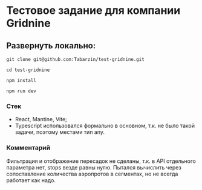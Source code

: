 # Тестовое задание для компании Gridnine

## Развернуть локально:

```
git clone git@github.com:Tabarzin/test-gridnine.git

cd test-gridnine

npm install

npm run dev

```

### Стек

- React, Mantine, Vite;
- Typescript использовался формально в основном, т.к. не было такой задачи, поэтому местами тип any.

### Комментарий

Фильтрация и отображение пересадок не сделаны, т.к. в API отдельного параметра нет, stops везде равны нулю. Пытался вычислить через сопоставление количества аэропротов в сегментах, но не всегда работает как надо.
